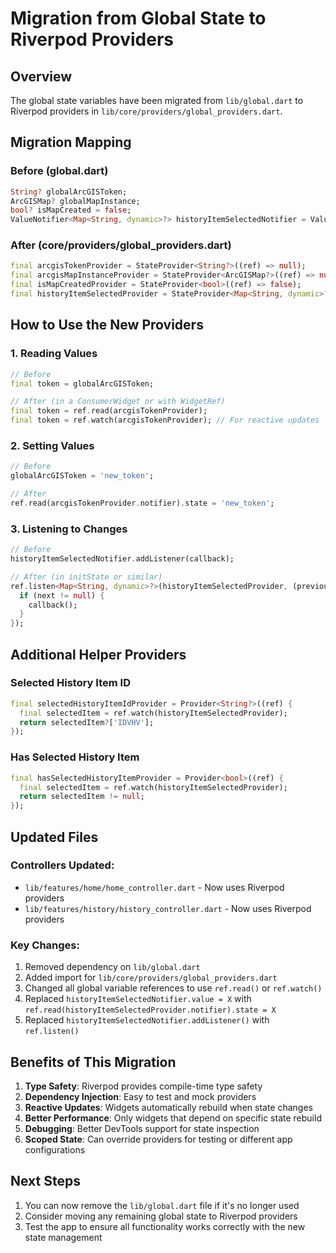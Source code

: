 # Migration from Global State to Riverpod Providers

## Overview
The global state variables have been migrated from `lib/global.dart` to Riverpod providers in `lib/core/providers/global_providers.dart`.

## Migration Mapping

### Before (global.dart)
```dart
String? globalArcGISToken;
ArcGISMap? globalMapInstance;
bool? isMapCreated = false;
ValueNotifier<Map<String, dynamic>?> historyItemSelectedNotifier = ValueNotifier(null);
```

### After (core/providers/global_providers.dart)
```dart
final arcgisTokenProvider = StateProvider<String?>((ref) => null);
final arcgisMapInstanceProvider = StateProvider<ArcGISMap?>((ref) => null);
final isMapCreatedProvider = StateProvider<bool>((ref) => false);
final historyItemSelectedProvider = StateProvider<Map<String, dynamic>?>((ref) => null);
```

## How to Use the New Providers

### 1. Reading Values
```dart
// Before
final token = globalArcGISToken;

// After (in a ConsumerWidget or with WidgetRef)
final token = ref.read(arcgisTokenProvider);
final token = ref.watch(arcgisTokenProvider); // For reactive updates
```

### 2. Setting Values
```dart
// Before
globalArcGISToken = 'new_token';

// After
ref.read(arcgisTokenProvider.notifier).state = 'new_token';
```

### 3. Listening to Changes
```dart
// Before
historyItemSelectedNotifier.addListener(callback);

// After (in initState or similar)
ref.listen<Map<String, dynamic>?>(historyItemSelectedProvider, (previous, next) {
  if (next != null) {
    callback();
  }
});
```

## Additional Helper Providers

### Selected History Item ID
```dart
final selectedHistoryItemIdProvider = Provider<String?>((ref) {
  final selectedItem = ref.watch(historyItemSelectedProvider);
  return selectedItem?['IDVHV'];
});
```

### Has Selected History Item
```dart
final hasSelectedHistoryItemProvider = Provider<bool>((ref) {
  final selectedItem = ref.watch(historyItemSelectedProvider);
  return selectedItem != null;
});
```

## Updated Files

### Controllers Updated:
- `lib/features/home/home_controller.dart` - Now uses Riverpod providers
- `lib/features/history/history_controller.dart` - Now uses Riverpod providers

### Key Changes:
1. Removed dependency on `lib/global.dart`
2. Added import for `lib/core/providers/global_providers.dart`
3. Changed all global variable references to use `ref.read()` or `ref.watch()`
4. Replaced `historyItemSelectedNotifier.value = X` with `ref.read(historyItemSelectedProvider.notifier).state = X`
5. Replaced `historyItemSelectedNotifier.addListener()` with `ref.listen()`

## Benefits of This Migration

1. **Type Safety**: Riverpod provides compile-time type safety
2. **Dependency Injection**: Easy to test and mock providers
3. **Reactive Updates**: Widgets automatically rebuild when state changes
4. **Better Performance**: Only widgets that depend on specific state rebuild
5. **Debugging**: Better DevTools support for state inspection
6. **Scoped State**: Can override providers for testing or different app configurations

## Next Steps

1. You can now remove the `lib/global.dart` file if it's no longer used
2. Consider moving any remaining global state to Riverpod providers
3. Test the app to ensure all functionality works correctly with the new state management
